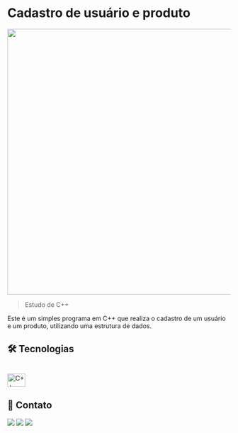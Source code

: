 
# Cadastro de usuário e produto

<div align= "center">
<img src="https://github.com/GabrieLobatoCabral/cadastro-usuario-produto/assets/113934416/17612b98-9b80-4ad5-a152-d08539fc2ad6.png" width="600px" />
</div>

> Estudo de C++

Este é um simples programa em C++ que realiza o cadastro de um usuário e um produto, utilizando uma estrutura de dados.


## 🛠️ Tecnologias

</div>
<div style="display: inline_block"><br>  
  <img align="center" alt="C++" height="30" width="40" src="https://cdn.jsdelivr.net/gh/devicons/devicon/icons/cplusplus/cplusplus-original.svg">
</div>

## 📲 Contato

<div> 
  <a href="https://instagram.com/aprendizjva" target="_blank"><img src="https://img.shields.io/badge/-Instagram-%23E4405F?style=for-the-badge&logo=instagram&logoColor=white" target="_blank"></a>
  <a href = "mailto:cabral.lobato118@gmail.com"><img src="https://img.shields.io/badge/-Gmail-%23333?style=for-the-badge&logo=gmail&logoColor=white" target="_blank"></a>
  <a href="https://www.linkedin.com/in/gabriel-cabral-9b2b69193" target="_blank"><img src="https://img.shields.io/badge/-LinkedIn-%230077B5?style=for-the-badge&logo=linkedin&logoColor=white" target="_blank"></a>

</div>
